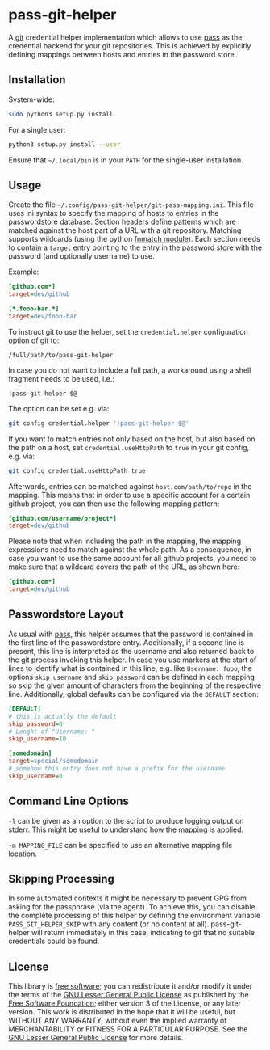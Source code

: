 # pass-git-helper

A [git] credential helper implementation which allows to use [pass] as the credential backend for your git repositories.
This is achieved by explicitly defining mappings between hosts and entries in the password store.

## Installation

System-wide:
```sh
sudo python3 setup.py install
```

For a single user:
```sh
python3 setup.py install --user
```

Ensure that `~/.local/bin` is in your `PATH` for the single-user installation.

## Usage

Create the file `~/.config/pass-git-helper/git-pass-mapping.ini`.
This file uses ini syntax to specify the mapping of hosts to entries in the passwordstore database.
Section headers define patterns which are matched against the host part of a URL with a git repository.
Matching supports wildcards (using the python [fnmatch module](https://docs.python.org/3.4/library/fnmatch.html)).
Each section needs to contain a `target` entry pointing to the entry in the password store with the password (and optionally username) to use.

Example:
```ini
[github.com*]
target=dev/github

[*.fooo-bar.*]
target=dev/fooo-bar
```

To instruct git to use the helper, set the `credential.helper` configuration option of git to:
```
/full/path/to/pass-git-helper
```
In case you do not want to include a full path, a workaround using a shell fragment needs to be used, i.e.:
```
!pass-git-helper $@
```

The option can be set e.g. via:
```sh
git config credential.helper '!pass-git-helper $@'
```

If you want to match entries not only based on the host, but also based on the path on a host, set `credential.useHttpPath` to `true` in your git config, e.g. via:
```sh
git config credential.useHttpPath true
```
Afterwards, entries can be matched against `host.com/path/to/repo` in the mapping.
This means that in order to use a specific account for a certain github project, you can then use the following mapping pattern:
```ini
[github.com/username/project*]
target=dev/github
```
Please note that when including the path in the mapping, the mapping expressions need to match against the whole path.
As a consequence, in case you want to use the same account for all github projects, you need to make sure that a wildcard covers the path of the URL, as shown here:
```ini
[github.com*]
target=dev/github
```

## Passwordstore Layout

As usual with [pass], this helper assumes that the password is contained in the first line of the passwordstore entry.
Additionally, if a second line is present, this line is interpreted as the username and also returned back to the git process invoking this helper.
In case you use markers at the start of lines to identify what is contained in this line, e.g. like `Username: fooo`, the options `skip_username` and `skip_password` can be defined in each mapping so skip the given amount of characters from the beginning of the respective line.
Additionally, global defaults can be configured via the `DEFAULT` section:
```ini
[DEFAULT]
# this is actually the default
skip_password=0
# Lenght of "Username: "
skip_username=10

[somedomain]
target=special/somedomain
# somehow this entry does not have a prefix for the username
skip_username=0
```

## Command Line Options

`-l` can be given as an option to the script to produce logging output on stderr.
This might be useful to understand how the mapping is applied.

`-m MAPPING_FILE` can be specified to use an alternative mapping file location.

## Skipping Processing

In some automated contexts it might be necessary to prevent GPG from asking for the passphrase (via the agent).
To achieve this, you can disable the complete processing of this helper by defining the environment variable `PASS_GIT_HELPER_SKIP` with any content (or no content at all).
pass-git-helper will return immediately in this case, indicating to git that no suitable credentials could be found.

## License

This library is [free software](https://en.wikipedia.org/wiki/Free_software); you can redistribute it and/or modify it under the terms of the [GNU Lesser General Public License](https://en.wikipedia.org/wiki/GNU_Lesser_General_Public_License) as published by the [Free Software Foundation](https://en.wikipedia.org/wiki/Free_Software_Foundation); either version 3 of the License, or any later version. This work is distributed in the hope that it will be useful, but WITHOUT ANY WARRANTY; without even the implied warranty of MERCHANTABILITY or FITNESS FOR A PARTICULAR PURPOSE. See the [GNU Lesser General Public License](https://www.gnu.org/copyleft/lgpl.html) for more details.

[git]: https://git-scm.com/
[pass]: http://www.passwordstore.org/ "pass - the standard unix password manager"
